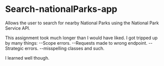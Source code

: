 # Search-nationalParks-app
Allows the user to search for nearby National Parks using the National Park Service API.

This assignment took much longer than I would have liked. I got tripped up by many things:
--Scope errors.
--Requests made to wrong endpoint.
--Strategic errors.
--misspelling classes and such.

I learned well though.
